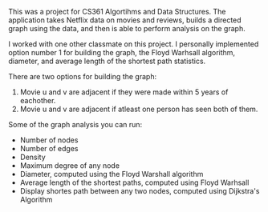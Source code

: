 This was a project for CS361 Algortihms and Data Structures.
The application takes Netflix data on movies and reviews, builds a
directed graph using the data, and then is able to perform analysis
on the graph.

I worked with one other classmate on this project. I personally implemented
option number 1 for building the graph, the Floyd Warhsall algorithm, diameter,
and average length of the shortest path statistics.

There are two options for building the graph:
1) Movie u and v are adjacent if they were made within 5 years of eachother.
2) Movie u and v are adjacent if atleast one person has seen both of them.

Some of the graph analysis you can run:
- Number of nodes
- Number of edges
- Density
- Maximum degree of any node
- Diameter, computed using the Floyd Warshall algorithm
- Average length of the shortest paths, computed using Floyd Warhsall
- Display shortes path between any two nodes, computed using Dijkstra's Algorithm
